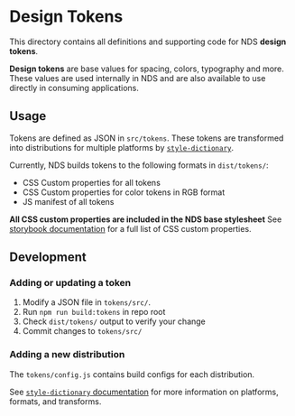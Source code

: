 # Design Tokens

This directory contains all definitions and supporting code for NDS **design tokens**.

**Design tokens** are base values for spacing, colors, typography and more. These values
are used internally in NDS and are also available to use directly in consuming applications.

## Usage

Tokens are defined as JSON in `src/tokens`. These tokens are transformed into
distributions for multiple platforms by [`style-dictionary`](https://amzn.github.io/style-dictionary).

Currently, NDS builds tokens to the following formats in `dist/tokens/`:

- CSS Custom properties for all tokens
- CSS Custom properties for color tokens in RGB format
- JS manifest of all tokens

**All CSS custom properties are included in the NDS base stylesheet**
See [storybook documentation](https://master--60620d422ffdf100216415b2.chromatic.com/?path=/story/design-tokens-color--base)
for a full list of CSS custom properties.

## Development

### Adding or updating a token

1. Modify a JSON file in `tokens/src/`.
2. Run `npm run build:tokens` in repo root
3. Check `dist/tokens/` output to verify your change
4. Commit changes to `tokens/src/`

### Adding a new distribution

The `tokens/config.js` contains build configs for each distribution.

See [`style-dictionary` documentation](https://amzn.github.io/style-dictionary)
for more information on platforms, formats, and transforms.
